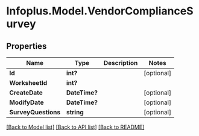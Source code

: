 # Infoplus.Model.VendorComplianceSurvey
## Properties

Name | Type | Description | Notes
------------ | ------------- | ------------- | -------------
**Id** | **int?** |  | [optional] 
**WorksheetId** | **int?** |  | 
**CreateDate** | **DateTime?** |  | [optional] 
**ModifyDate** | **DateTime?** |  | [optional] 
**SurveyQuestions** | **string** |  | [optional] 

[[Back to Model list]](../README.md#documentation-for-models) [[Back to API list]](../README.md#documentation-for-api-endpoints) [[Back to README]](../README.md)

